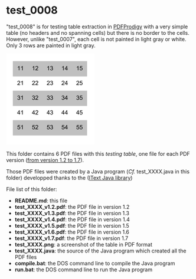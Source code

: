 test_0008
=========

"test_0008" is for testing table extraction in [PDFProdigy](http://www.pdfprodigy.com) with a very simple table (no headers and no spanning cells) but there is no border to the cells.  
However, unlike "test_0007", each cell is not painted in light gray or white. Only 3 rows are painted in light gray.

![test_0008 screenshot](test_0008.png)

This folder contains 6 PDF files with this _testing table_, one file for each PDF version ([from version 1.2 to 1.7](http://en.wikipedia.org/wiki/Portable_Document_Format)).

Those PDF files were created by a Java program (_Cf._ test_XXXX.java in this folder) developped thanks to the ([IText Java library](http://itextpdf.com/))

File list of this folder: 

   - **README.md**: this file
   - **test_XXXX_v1.2.pdf**: the PDF file in version 1.2
   - **test_XXXX_v1.3.pdf**: the PDF file in version 1.3
   - **test_XXXX_v1.4.pdf**: the PDF file in version 1.4
   - **test_XXXX_v1.5.pdf**: the PDF file in version 1.5
   - **test_XXXX_v1.6.pdf**: the PDF file in version 1.6
   - **test_XXXX_v1.7.pdf**: the PDF file in version 1.7
   - **test_XXXX.png**: a screenshot of the table in PDF format
   - **test_XXXX.java**: the source of the Java program which created all the PDF files
   - **compile.bat**: the DOS command line to compile the Java program
   - **run.bat**: the DOS command line to run the Java program
